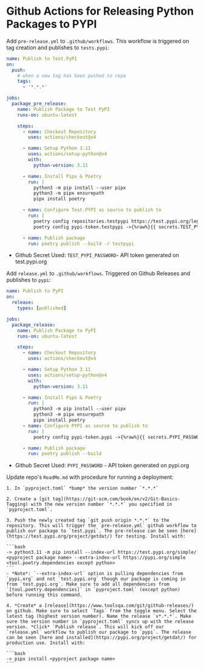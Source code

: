 # Github Actions for Releasing Python Packages to PYPI

Add `pre-release.yml` to `.github/workflows`. This workflow is triggered on tag creation and publishes to `tests.pypi`:

```yml
name: Publish to Test.PyPI
on:
  push:
    # when a new tag has been pushed to repo
    tags:
      - '*.*.*'

jobs:
  package_pre_release:
    name: Publish Package to Test PyPI
    runs-on: ubuntu-latest

    steps:
      - name: Checkout Repository
        uses: actions/checkout@v4

      - name: Setup Python 3.11
        uses: actions/setup-python@v4
        with:
          python-version: 3.11

      - name: Install Pipx & Poetry
        run: |
          python3 -m pip install --user pipx
          python3 -m pipx ensurepath
          pipx install poetry

      - name: Configure Test.PYPI as source to publish to
        run: |
          poetry config repositories.testpypi https://test.pypi.org/legacy/
          poetry config pypi-token.testpypi ->{%raw%}{{ secrets.TEST_PYPI_PASSWORD }}{%endraw%}

      - name: Publish package
        run: poetry publish --build -r testpypi
```

- Github Secret Used: `TEST_PYPI_PASSWORD`- API token generated on test.pypi.org

Add `release.yml` to `.github/workflows`. Triggered on Github Releases and publishes to `pypi`:

```yml
name: Publish to PyPI
on:
  release:
    types: [published]

jobs:
  package_release:
    name: Publish Package to PyPI
    runs-on: ubuntu-latest

    steps:
      - name: Checkout Repository
        uses: actions/checkout@v4

      - name: Setup Python 3.11
        uses: actions/setup-python@v4
        with:
          python-version: 3.11

      - name: Install Pipx & Poetry
        run: |
          python3 -m pip install --user pipx
          python3 -m pipx ensurepath
          pipx install poetry
      - name: Configure PYPI as source to publish to
        run: |
          poetry config pypi-token.pypi ->{%raw%}{{ secrets.PYPI_PASSWORD }}{%endraw%}

      - name: Publish package
        run: poetry publish --build

```

- Github Secret Used: `PYPI_PASSWORD` - API token generated on pypi.org

Update repo's `ReadMe.md` with procedure for running a deployment:
    
    1. In `pyproject.toml` *bump* the version number `*.*.*`

    2. Create a [git tag](https://git-scm.com/book/en/v2/Git-Basics-Tagging) with the new version number `*.*.*` you specified in `pyproject.toml`.

    3. Push the newly created tag `git push origin *.*.*` to the repository. This will trigger the `pre-release.yml` github workflow to publish our package to `test.pypi`. The pre-release can be seen [here](https://test.pypi.org/project/getdat/) for testing. Install with:

    ```bash
    -> python3.11 -m pip install --index-url https://test.pypi.org/simple/ <pyproject package name> --extra-index-url https://pypi.org/simple <tool.poetry.dependencies except python>
    ```
    - *Note*: `--extra-index-url` option is pulling dependencies from `pypi.org` and not `test.pypi.org` though our package is coming in from `test.pypi.org`. Make sure to add all dependencies from `[tool.poetry.dependencies]` in `pyproject.toml` (except python) before running this command.

    4. *Create* a [release](https://www.toolsqa.com/git/github-releases/) on github. Make sure to select `Tags` from the toggle menu. Select the latest tag (highest version number). Name the release `v*.*.*`. Make sure the version number in `pyproject.toml` syncs up with the release version. *Click* `Publish release`. This will kick off our `release.yml` workflow to publish our package to `pypi`. The release can be seen [here and installed](https://pypi.org/project/getdat/) for production use. Install with:

    ```bash
    -> pipx install <pyproject package name>
    ```



